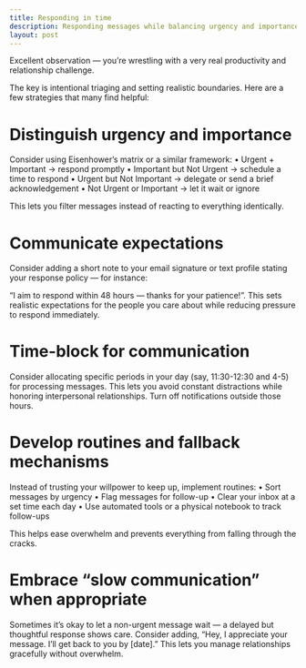 ```yaml
---
title: Responding in time
description: Responding messages while balancing urgency and importance
layout: post
---
```


Excellent observation — you’re wrestling with a very real productivity and relationship challenge.

The key is intentional triaging and setting realistic boundaries. Here are a few strategies that many find helpful:


# Distinguish urgency and importance

Consider using Eisenhower’s matrix or a similar framework:
	•	Urgent + Important → respond promptly
	•	Important but Not Urgent → schedule a time to respond
	•	Urgent but Not Important → delegate or send a brief acknowledgement
	•	Not Urgent or Important → let it wait or ignore

This lets you filter messages instead of reacting to everything identically.


# Communicate expectations

Consider adding a short note to your email signature or text profile stating your response policy — for instance:

“I aim to respond within 48 hours — thanks for your patience!”.
This sets realistic expectations for the people you care about while reducing pressure to respond immediately.


# Time-block for communication

Consider allocating specific periods in your day (say, 11:30-12:30 and 4-5) for processing messages. This lets you avoid constant distractions while honoring interpersonal relationships.
Turn off notifications outside those hours.


# Develop routines and fallback mechanisms

Instead of trusting your willpower to keep up, implement routines:
	•	Sort messages by urgency
	•	Flag messages for follow-up
	•	Clear your inbox at a set time each day
	•	Use automated tools or a physical notebook to track follow-ups

This helps ease overwhelm and prevents everything from falling through the cracks.


# Embrace “slow communication” when appropriate

Sometimes it’s okay to let a non-urgent message wait — a delayed but thoughtful response shows care.
Consider adding, “Hey, I appreciate your message. I’ll get back to you by [date].”
This lets you manage relationships gracefully without overwhelm.
